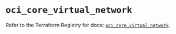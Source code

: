 # `oci_core_virtual_network`

Refer to the Terraform Registry for docs: [`oci_core_virtual_network`](https://registry.terraform.io/providers/oracle/oci/7.19.0/docs/resources/core_virtual_network).
